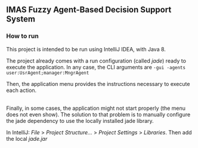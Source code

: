 ## IMAS Fuzzy Agent-Based Decision Support System

### How to run

This project is intended to be run using IntelliJ IDEA, with Java 8.

The project already comes with a run configuration (called *jade*) ready to execute the application.
In any case, the CLI arguments are `-gui -agents user:UsrAgent;manager:MngrAgent`

Then, the application menu provides the instructions necessary to execute each action.

 \
Finally, in some cases, the application might not start properly (the menu does not even show). The solution to that problem is to manually configure the jade dependency to use the locally installed jade library.

In IntelliJ: *File* > *Project Structure...* > *Project Settings* > *Libraries*. Then add the local *jade.jar*  